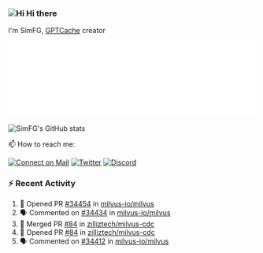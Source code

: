 ### <img src='https://qpluspicture.oss-cn-beijing.aliyuncs.com/6LjjQA/Hi.gif' alt='Hi' width="24"/> Hi there

I'm SimFG, [GPTCache](https://github.com/zilliztech/GPTCache) creator

![Metrics 👋](/metrics.plugin.followup.user.svg)

![SimFG's GitHub stats](https://github-readme-stats.vercel.app/api?username=SimFG&show_icons=true&theme=radical&count_private=true)

📫 How to reach me:

[![Connect on Mail](https://img.shields.io/badge/Ask%20me-anything-1abc9c.svg)](mailto:1142838399@qq.com)
[![Twitter](https://img.shields.io/twitter/follow/FogSim?style=social)](https://twitter.com/FogSim)
[![Discord](https://img.shields.io/discord/1092648432495251507?label=Discord&logo=discord)](https://discord.gg/Q8C6WEjSWV)

### :zap: Recent Activity

<!--START_SECTION:activity-->
1. 💪 Opened PR [#34454](https://github.com/milvus-io/milvus/pull/34454) in [milvus-io/milvus](https://github.com/milvus-io/milvus)
2. 🗣 Commented on [#34434](https://github.com/milvus-io/milvus/issues/34434) in [milvus-io/milvus](https://github.com/milvus-io/milvus)
3. 🎉 Merged PR [#84](https://github.com/zilliztech/milvus-cdc/pull/84) in [zilliztech/milvus-cdc](https://github.com/zilliztech/milvus-cdc)
4. 💪 Opened PR [#84](https://github.com/zilliztech/milvus-cdc/pull/84) in [zilliztech/milvus-cdc](https://github.com/zilliztech/milvus-cdc)
5. 🗣 Commented on [#34412](https://github.com/milvus-io/milvus/issues/34412) in [milvus-io/milvus](https://github.com/milvus-io/milvus)
<!--END_SECTION:activity-->

